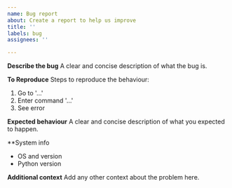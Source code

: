 ```yaml
---
name: Bug report
about: Create a report to help us improve
title: ''
labels: bug
assignees: ''

---
```


**Describe the bug**
A clear and concise description of what the bug is.

**To Reproduce**
Steps to reproduce the behaviour:
1. Go to '...'
2. Enter command '...'
3. See error

**Expected behaviour**
A clear and concise description of what you expected to happen.

**System info
- OS and version
- Python version

**Additional context**
Add any other context about the problem here.
